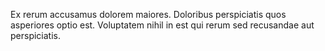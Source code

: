 Ex rerum accusamus dolorem maiores. Doloribus perspiciatis quos asperiores optio est. Voluptatem nihil in est qui rerum sed recusandae aut perspiciatis.